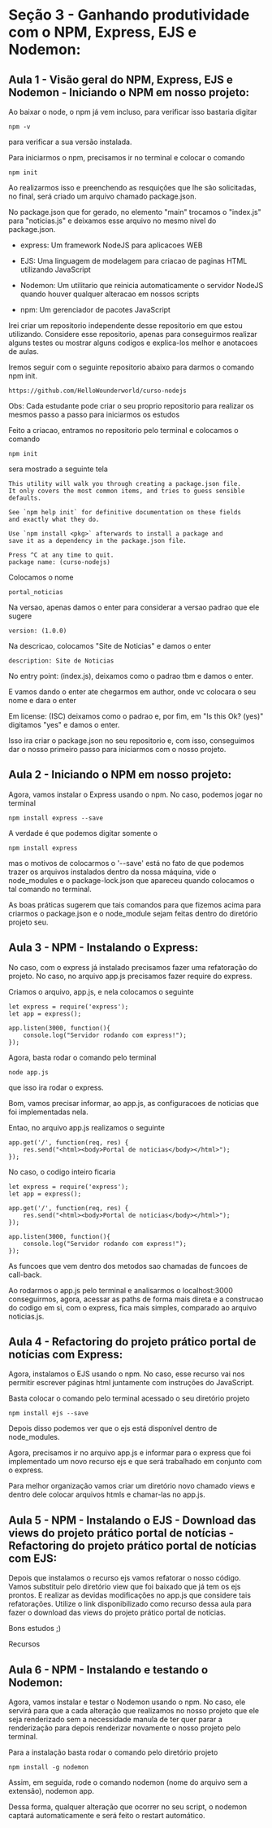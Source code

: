 # Seção 3 - Ganhando produtividade com o NPM, Express, EJS e Nodemon:
## Aula 1 - Visão geral do NPM, Express, EJS e Nodemon - Iniciando o NPM em nosso projeto:      
Ao baixar o node, o npm já vem incluso, para verificar isso bastaria digitar
    
    npm -v 

para verificar a sua versão instalada.

Para iniciarmos o npm, precisamos ir no terminal e colocar o comando 

    npm init
    
Ao realizarmos isso e preenchendo as resquições que lhe são solicitadas, no final, será criado um arquivo chamado package.json.

No package.json que for gerado, no elemento "main" trocamos o "index.js" para "noticias.js" e deixamos esse arquivo no mesmo nivel do package.json.

- express: Um framework NodeJS para aplicacoes WEB

- EJS: Uma linguagem de modelagem para criacao de paginas HTML utilizando JavaScript

- Nodemon: Um utilitario que reinicia automaticamente o servidor NodeJS quando houver qualquer alteracao em nossos scripts

- npm: Um gerenciador de pacotes JavaScript

Irei criar um repositorio independente desse repositorio em que estou utilizando. Considere esse repositorio, apenas para conseguirmos realizar alguns testes ou mostrar alguns codigos e explica-los melhor e anotacoes de aulas.

Iremos seguir com o seguinte repositorio abaixo para darmos o comando npm init. 

    https://github.com/HelloWounderworld/curso-nodejs

Obs: Cada estudante pode criar o seu proprio repositorio para realizar os mesmos passo a passo para iniciarmos os estudos

Feito a criacao, entramos no repositorio pelo terminal e colocamos o comando

    npm init

sera mostrado a seguinte tela

    This utility will walk you through creating a package.json file.
    It only covers the most common items, and tries to guess sensible defaults.

    See `npm help init` for definitive documentation on these fields
    and exactly what they do.

    Use `npm install <pkg>` afterwards to install a package and
    save it as a dependency in the package.json file.

    Press ^C at any time to quit.
    package name: (curso-nodejs)

Colocamos o nome

    portal_noticias

Na versao, apenas damos o enter para considerar a versao padrao que ele sugere

    version: (1.0.0)

Na descricao, colocamos "Site de Noticias" e damos o enter

    description: Site de Noticias

No entry point: (index.js), deixamos como o padrao tbm e damos o enter.

E vamos dando o enter ate chegarmos em author, onde vc colocara o seu nome e dara o enter

Em license: (ISC) deixamos como o padrao e, por fim, em "Is this Ok? (yes)" digitamos "yes" e damos o enter.

Isso ira criar o package.json no seu repositorio e, com isso, conseguimos dar o nosso primeiro passo para iniciarmos com o nosso projeto.

## Aula 2 - Iniciando o NPM em nosso projeto:
Agora, vamos instalar o Express usando o npm. No caso, podemos jogar no terminal

    npm install express --save

A verdade é que podemos digitar somente o

    npm install express

mas o motivos de colocarmos o '--save' está no fato de que podemos trazer os arquivos instalados dentro da nossa máquina, vide o node_modules e o package-lock.json que apareceu quando colocamos o tal comando no terminal.

As boas práticas sugerem que tais comandos para que fizemos acima para criarmos o package.json e o node_module sejam feitas dentro do diretório projeto seu.

## Aula 3 - NPM - Instalando o Express:
No caso, com o express já instalado precisamos fazer uma refatoração do projeto. No caso, no arquivo app.js precisamos fazer require do express.

Criamos o arquivo, app.js, e nela colocamos o seguinte

    let express = require('express');
    let app = express();

    app.listen(3000, function(){
        console.log("Servidor rodando com express!");
    });

Agora, basta rodar o comando pelo terminal

    node app.js

que isso ira rodar o express.

Bom, vamos precisar informar, ao app.js, as configuracoes de noticias que foi implementadas nela.

Entao, no arquivo app.js realizamos o seguinte 

    app.get('/', function(req, res) {
        res.send("<html><body>Portal de noticias</body></html>");
    });

No caso, o codigo inteiro ficaria

    let express = require('express');
    let app = express();

    app.get('/', function(req, res) {
        res.send("<html><body>Portal de noticias</body></html>");
    });

    app.listen(3000, function(){
        console.log("Servidor rodando com express!");
    });

As funcoes que vem dentro dos metodos sao chamadas de funcoes de call-back. 

Ao rodarmos o app.js pelo terminal e analisarmos o localhost:3000 conseguirmos, agora, acessar as paths de forma mais direta e a construcao do codigo em si, com o express, fica mais simples, comparado ao arquivo noticias.js.

## Aula 4 - Refactoring do projeto prático portal de notícias com Express:
Agora, instalamos o EJS usando o npm. No caso, esse recurso vai nos permitir escrever páginas html juntamente com instruções do JavaScript.

Basta colocar o comando pelo terminal acessado o seu diretório projeto

    npm install ejs --save

Depois disso podemos ver que o ejs está disponível dentro de node_modules.

Agora, precisamos ir no arquivo app.js e informar para o express que foi implementado um novo recurso ejs e que será trabalhado em conjunto com o express.

Para melhor organização vamos criar um diretório novo chamado views e dentro dele colocar arquivos htmls e chamar-las no app.js.

## Aula 5 - NPM - Instalando o EJS - Download das views do projeto prático portal de notícias - Refactoring do projeto prático portal de notícias com EJS:
Depois que instalamos o recurso ejs vamos refatorar o nosso código. Vamos substituir pelo diretório view que foi baixado que já tem os ejs prontos. E realizar as devidas modificações no app.js que considere tais refatorações.
Utilize o link disponibilizado como recurso dessa aula para fazer o download das views do projeto prático portal de notícias.

Bons estudos ;)

Recursos

## Aula 6 - NPM - Instalando e testando o Nodemon:
Agora, vamos instalar e testar o Nodemon usando o npm. No caso, ele servirá para que a cada alteração que realizamos no nosso projeto que ele seja renderizado sem a necessidade manula de ter quer parar a renderização para depois renderizar novamente o nosso projeto pelo terminal.

Para a instalação basta rodar o comando pelo diretório projeto

    npm install -g nodemon

Assim, em seguida, rode o comando nodemon (nome do arquivo sem a extensão), nodemon app.

Dessa forma, qualquer alteração que ocorrer no seu script, o nodemon captará automaticamente e será feito o restart automático.